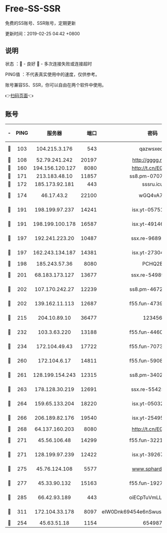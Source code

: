 # Free-SS-SSR

免费的SS账号、SSR账号，定期更新

更新时间：2019-02-25 04:42 +0800

## 说明

状态     ：🙂 - 良好 🙁 - 多次连接失败或连接超时

PING值   ：不代表真实使用中的速度，仅供参考。

账号兼容SS、SSR，你可以自由在两个软件中使用。

👉[扫码页面](https://liesauer.github.io/free-ss-ssr.github.io/)👈

## 账号

|-|PING|服务器|端口|密码|加密方式|区域|
|:----:|:----:|:-----:|-----:|:----:|:----:|:----:|
|🙂|103|104.215.3.176|543|qazwsxedc|aes-256-gcm|JP|
|🙂|108|52.79.241.242|20197|http://gggg.rocks|chacha20|KR|
|🙂|160|194.156.120.127|8080|http://t.cn/EGJIyrl|rc4-md5|RU|
|🙂|171|213.183.48.10|11857|ss8.pm-07077864|rc4-md5|RU|
|🙂|172|185.173.92.181|443|sssru.icu|rc4-md5|RU|
|🙂|174|46.17.43.2|22100|wGQ4vA7D|aes-256-gcm|RU|
|🙂|191|198.199.97.237|14241|isx.yt-05751748|aes-256-cfb|US|
|🙂|191|198.199.100.178|16587|isx.yt-49146501|aes-256-cfb|US|
|🙂|197|192.241.223.20|10487|ssx.re-96891906|aes-256-cfb|US|
|🙂|197|162.243.134.187|14381|isx.yt-27304607|aes-256-cfb|US|
|🙂|198|185.243.57.36|8080|PCHQ2E|rc4-md5|US|
|🙂|201|68.183.173.127|13677|ssx.re-54989679|aes-256-cfb|US|
|🙂|202|107.170.242.27|12239|ss8.pm-46728067|aes-256-cfb|US|
|🙂|202|139.162.11.113|12687|f55.fun-47392375|aes-256-cfb|SG|
|🙂|215|204.10.89.10|36477|123456|aes-256-cfb|US|
|🙂|232|103.3.63.220|13188|f55.fun-44609917|aes-256-cfb|SG|
|🙂|234|172.104.49.43|17722|f55.fun-70732779|aes-256-cfb|SG|
|🙂|260|172.104.6.17|14811|f55.fun-59087446|aes-256-cfb|US|
|🙂|261|128.199.154.243|12315|ss8.pm-34025795|aes-256-cfb|SG|
|🙂|263|178.128.30.219|12691|ssx.re-55425348|aes-256-cfb|SG|
|🙂|264|159.65.133.204|18220|isx.yt-05032112|aes-256-cfb|SG|
|🙂|266|206.189.82.176|19540|isx.yt-25495933|aes-256-cfb|SG|
|🙂|268|64.137.160.203|8080|http://t.cn/EGJIyrl|rc4-md5|CA|
|🙂|271|45.56.106.48|14299|f55.fun-32217905|aes-256-cfb|US|
|🙂|271|128.199.97.239|12422|isx.yt-39267697|aes-256-cfb|SG|
|🙂|275|45.76.124.108|5577|www.sphard.com|aes-256-cfb|AU|
|🙂|277|45.33.90.132|15163|f55.fun-19270599|aes-256-cfb|US|
|🙂|285|66.42.93.189|443|oiECpTuVmLLxk4Ts|aes-256-cfb|US|
|🙂|311|172.104.33.178|8097|eIW0Dnk69454e6nSwuspv9DmS201tQ0D|aes-256-cfb|SG|
|🙂|254|45.63.51.18|1154|654987|chacha20|US|

